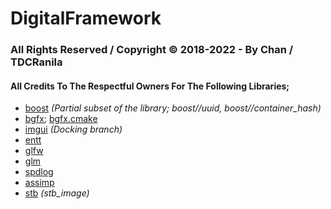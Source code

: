 # DigitalFramework

### All Rights Reserved / Copyright © 2018-2022 - By Chan / TDCRanila

#### All Credits To The Respectful Owners For The Following Libraries;
- [boost](https://www.boost.org/doc/libs/) _(Partial subset of the library; boost//uuid, boost//container_hash)_
- [bgfx](https://github.com/bkaradzic/bgfx); [bgfx.cmake](https://github.com/bkaradzic/bgfx.cmake)
- [imgui](https://github.com/ocornut/imgui/tree/docking) _(Docking branch)_
- [entt](https://github.com/skypjack/entt)
- [glfw](https://github.com/glfw/glfw) 
- [glm](https://github.com/g-truc/glm)
- [spdlog](https://github.com/gabime/spdlog)
- [assimp](https://github.com/assimp/assimp)
- [stb](https://github.com/nothings/stb) _(stb_image)_
